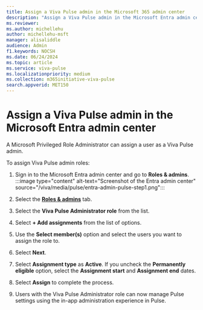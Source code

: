 ```yaml
---
title: Assign a Viva Pulse admin in the Microsoft 365 admin center
description: "Assign a Viva Pulse admin in the Microsoft Entra admin center"
ms.reviewer: 
ms.author: michellehu
author: michellehu-msft
manager: alisaliddle
audience: Admin
f1.keywords: NOCSH
ms.date: 06/24/2024
ms.topic: article
ms.service: viva-pulse
ms.localizationpriority: medium
ms.collection: m365initiative-viva-pulse  
search.appverid: MET150
---
```


# Assign a Viva Pulse admin in the Microsoft Entra admin center

A Microsoft Privileged Role Administrator can assign a user as a Viva Pulse admin.

To assign Viva Pulse admin roles:

1. Sign in to the Microsoft Entra admin center and go to **Roles & admins**.
    :::image type="content" alt-text="Screenshot of the Entra admin center" source="/viva/media/pulse/entra-admin-pulse-step1.png":::

2. Select the [**Roles & admins**](https://entra.microsoft.com/#view/Microsoft_AAD_IAM/RolesManagementMenuBlade/~/AllRoles) tab.
3. Select the **Viva Pulse Administrator role** from the list.  
4. Select **+ Add assignments** from the list of options.
5. Use the **Select member(s)** option and select the users you want to assign the role to.
6. Select **Next**.
7. Select **Assignment type** as **Active**. If you uncheck the **Permanently eligible** option, select the **Assignment start** and **Assignment end** dates.
8. Select **Assign** to complete the process.
9. Users with the Viva Pulse Administrator role can now manage Pulse settings using the in-app administration experience in Pulse.
